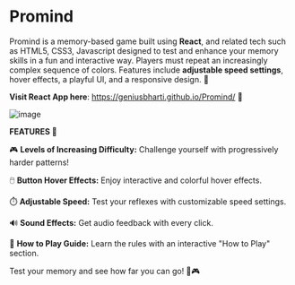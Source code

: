 # Promind
Promind is a memory-based game built using **React**, and related tech such as HTML5, CSS3, Javascript designed to test and enhance your memory skills in a fun and interactive way. Players must repeat an increasingly complex sequence of colors. Features include **adjustable speed settings**, hover effects, a playful UI, and a responsive design. 🍃

 **Visit React App here**: https://geniusbharti.github.io/Promind/ 🚀


![image](https://github.com/user-attachments/assets/0fef8f97-e0a0-47a7-8a8a-3be53954598a)

**FEATURES 🌟**

🎮 **Levels of Increasing Difficulty:** Challenge yourself with progressively harder patterns!

🖱️ **Button Hover Effects:** Enjoy interactive and colorful hover effects.

⏱️ **Adjustable Speed:** Test your reflexes with customizable speed settings.

🔊 **Sound Effects:** Get audio feedback with every click.

📖 **How to Play Guide:** Learn the rules with an interactive "How to Play" section.

Test your memory and see how far you can go! 🧠🎮

